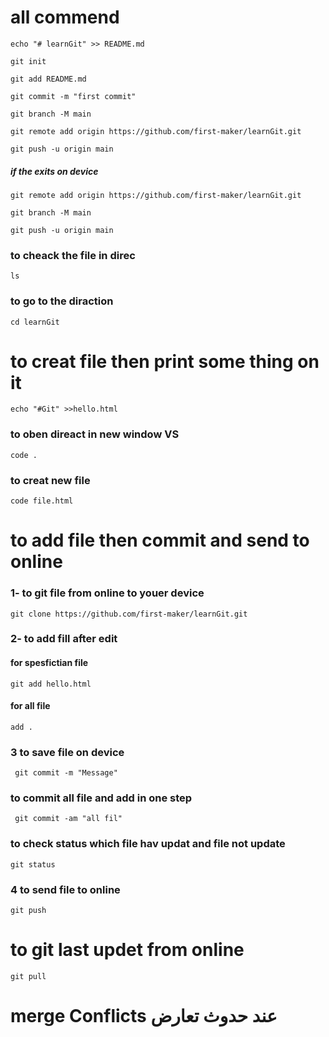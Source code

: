 # all commend
```echo "# learnGit" >> README.md```

```git init```

```git add README.md```

```git commit -m "first commit"```

```git branch -M main```

```git remote add origin https://github.com/first-maker/learnGit.git```

```git push -u origin main```

##### if the exits on device
```git remote add origin https://github.com/first-maker/learnGit.git```

```git branch -M main```

```git push -u origin main```


### to cheack the file in direc
```ls```


### to go to the diraction
```cd learnGit ```

# to creat file then print some thing on it 
```echo "#Git" >>hello.html``` 
### to oben direact in new window  VS
```code .```
### to creat new file 
```code file.html```
# to add file then commit and send to online
### 1- to git file from online to youer device
```git clone https://github.com/first-maker/learnGit.git```
### 2- to add fill after edit 
#### for spesfictian file
```git add hello.html```
#### for all  file
``` add . ```
### 3 to save file on device
``` git commit -m "Message"```
### to commit all file and add in one step
``` git commit -am "all fil"```
### to check status  which file hav updat and file not update
```git status```
### 4 to send file to online
```git push```
#
# to git last updet from online
```git pull```
#
# merge Conflicts عند حدوث تعارض